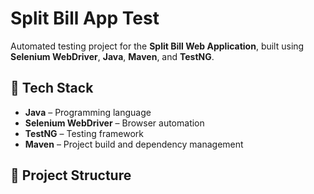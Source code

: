 # Split Bill App Test

Automated testing project for the **Split Bill Web Application**, built using **Selenium WebDriver**, **Java**, **Maven**, and **TestNG**.

## 🧪 Tech Stack

- **Java** – Programming language
- **Selenium WebDriver** – Browser automation
- **TestNG** – Testing framework
- **Maven** – Project build and dependency management

## 📁 Project Structure

